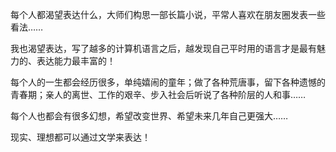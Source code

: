 每个人都渴望表达什么，大师们构思一部长篇小说，平常人喜欢在朋友圈发表一些看法……

我也渴望表达，写了越多的计算机语言之后，越发现自己平时用的语言才是最有魅力的、表达能力最丰富的！

每个人的一生都会经历很多，单纯嬉闹的童年；做了各种荒唐事，留下各种遗憾的青春期；亲人的离世、工作的艰辛、步入社会后听说了各种阶层的人和事……

每个人也都会有很多幻想，希望改变世界、希望未来几年自己更强大……

现实、理想都可以通过文学来表达！